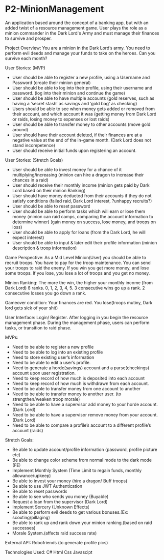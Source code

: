 # P2-MinionManagement
An application based around the concept of a banking app, but with an added twist of a resource management game. User plays the role as a minion commander in the Dark Lord's Army and must manage their finances to survive and prosper.

Project Overview:
You are a minion in the Dark Lord’s army. You need to perform evil deeds and manage your funds to take on the heroes. Can you survive each month?

User Stories: (MVP)
- User should be able to register a new profile, using a Username and Password (create their minion general)
- User should be able to log into their profile, using their username and password. (log into their minion and continue the game)
- User should be able to have multiple accounts (gold reserves, such as having a ‘secret stash’ as savings and ‘gold bag’ as checking)
- Users should be able to see when money gets added or removed from their account, and which account it was (getting money from Dark Lord or raids, losing money to expenses or lost raids)
- User should be able to transfer money to other accounts (move gold around)
- User should have their account deleted, if their finances are at a negative value at the end of the in-game month. (Dark Lord does not stand incompetence)
- User should receive initial funds upon registering an account.

User Stories: (Stretch Goals)
- User should be able to invest money for a chance of it multiplying/increasing (minion can hire a dragon to increase their chances in a raid)
- User should receive their monthly income (minion gets paid by Dark Lord based on their minion Ranking)
- User should have money deducted from their accounts if they do not satisfy conditions (failed raid, Dark Lord interest, ?unhappy recruits?)
- User should be able to reset password
- User should be able to perform tasks which will earn or lose them money (minion can raid camps, comparing the account information to determine winner) (gain money on success, lose money, and troops on loss)
- User should be able to apply for loans (from the Dark Lord, he will expect interest)
- User should be able to input & later edit their profile information (minion description & troop information)


Game Perspective:
As a Mid Level Minion(User) you should be able to recruit troops. You have to pay for the troop maintenance. You can send your troops to raid the enemy. If you win you get more money, and lose some troops. If you lose, you lose a lot of troops and you get no money.

Minion Ranking: The more the win, the higher your monthly income (from Dark Lord) 
6 ranks. 0, 1, 2, 3, 4, 5. 3 consecutive wins go up a rank. 2 consecutive losses you go down a rank.

Gameover condition: Your finances are red. You lose(troops mutiny, Dark lord gets sick of your shit)

User Interface:
Login/ Register. After logging in you begin the resource management phase. During the management phase, users can perform tasks, or transition to raid phase.



MVPs:
- Need to be able to register a new profile
- Need to be able to log into an existing profile
- Need to store existing user’s information
- Need to be able to edit a user’s profile.
- Need to generate a horde(savings) account and a purse(checkings) account upon user registration.
- Need to keep record of how much is deposited into each account
- Need to keep record of how much is withdrawn from each account.
- Need to be able to transfer money from one account to another
- Need to be able to transfer money to another user. (to strengthen/weaken troop morale)
- Need to be able to have a supervisor add money to your horde account. (Dark Lord)
- Need to be able to have a supervisor remove money from your account. (Dark Lord)
- Need to be able to compare a profile’s account to a different profile’s account (raids)


Stretch Goals:
- Be able to update account/profile information (password, profile picture etc)
- Be able to change color scheme from normal mode to the dark mode (FE)
- Implement Monthly System (Time Limit to regain funds, monthly allowance/upkeep)
- Be able to invest your money (hire a dragon/ Buff troops)
- Be able to use JWT Authentication
- Be able to reset passwords 
- Be able to see who sends you money (Buyable)
- Request a loan from the supervisor (Dark Lord)
- Implement Sorcery (Unknown Effects)
- Be able to perform evil deeds to get various bonuses.(Ex: scouting/pillaging)
- Be able to rank up and rank down your minion ranking.(based on raid successes)
- Morale System.(affects raid success rate)


External API: Robofriends (to generate profile pics)


Technologies Used:
C#
Html
Css
Javascipt
